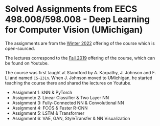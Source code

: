 # Solved Assignments from EECS 498.008/598.008 - Deep Learning for Computer Vision (UMichigan)

The assignments are from the [Winter 2022](https://web.eecs.umich.edu/~justincj/teaching/eecs498/WI2022/) offering of the course which is open-sourced.

The lectures correspond to the [Fall 2019](https://www.youtube.com/watch?v=dJYGatp4SvA&list=PL5-TkQAfAZFbzxjBHtzdVCWE0Zbhomg7r) offering of the course, which can be found on Youtube.

The course was first taught at Standford by A. Karpathy, J. Johnson and F. Li and named `CS-231n`.
When J. Johnson moved to UMichigan, he started teaching the course there and shared the lectures on Youtube.

- Assignment 1: kNN & PyTorch
- Assignmetn 2: Linear Classifier & Two Layer NN
- Assignment 3: Fully-Connected NN & Convolutional NN
- Assignment 4: FCOS & Faster R-CNN
- Assignment 5: LSTM & Transformer
- Assignment 6: VAE, GAN, StyleTransfer & NN Visualization
